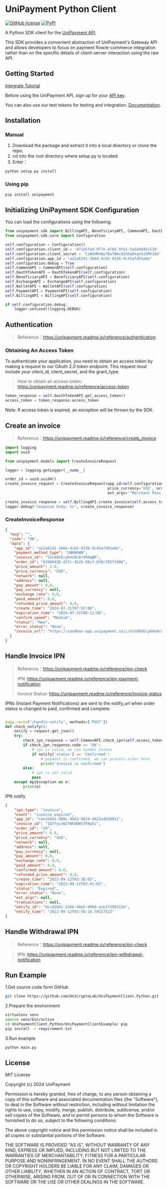 # UniPayment Python Client

[![GitHub license](https://img.shields.io/badge/license-MIT-blue.svg?style=flat-square)](https://github.com/UniCryptoLab/UniPaymentClient.Python/blob/main/UniPaymentClient/LICENSE.txt)
[![PyPI](https://img.shields.io/pypi/v/unipayment.svg?style=flat-square)](https://pypi.org/project/unipayment)

A Python SDK client for the [UniPayment API](https://unipayment.readme.io/reference/overview).

This SDK provides a convenient abstraction of UniPayment's Gateway API and allows developers to focus on payment
flow/e-commerce integration rather than on the specific details of client-server interaction using the raw API.

## Getting Started

[Integrate Tutorial](https://help.unipayment.io/en/articles/7851188-integrate-with-payment-gateway)

Before using the UniPayment API, sign up for your [API key](https://console.unipayment.io/).

You can also use our test tokens for testing and
integration. [Documentation](https://help.unipayment.io/en/articles/8263248-how-to-use-testcoin).

## Installation

### Manual

1. Download the package and extract it into a local directory or clone the repo.
2. cd into the root directory where setup.py is located.
3. Enter：

```bash
python setup.py install
```

### Using pip

```bash
pip install unipayment
```

## Initializing UniPayment SDK Configuration

You can load the configurations using the following:

```python
from unipayment.sdk import BillingAPI, BeneficiaryAPI, CommonAPI, OauthTokenAPI, ExchangeAPI, PaymentAPI, WalletAPI
from unipayment.sdk.core import Configuration

self.configuration = Configuration()
self.configuration.client_id = '071a5fad-9f7e-4785-9fe1-5a5e8d45c518'
self.configuration.client_secret = 'CzWUHMvWy7Dw7NAc8ZnKaDkqnXzSMV18d'
self.configuration.app_id = "a22a62d1-3b64-4cb5-9336-9c45afd91e6e"
self.configuration.debug = True
self.CommonAPI = CommonAPI(self.configuration)
self.OauthTokenAPI = OauthTokenAPI(self.configuration)
self.BeneficiaryAPI = BeneficiaryAPI(self.configuration)
self.ExchangeAPI = ExchangeAPI(self.configuration)
self.WalletAPI = WalletAPI(self.configuration)
self.PaymentAPI = PaymentAPI(self.configuration)
self.BillingAPI = BillingAPI(self.configuration)

if self.configuration.debug:
    logger.setLevel(logging.DEBUG)

```

## Authentication

> Reference：https://unipayment.readme.io/reference/authentication

### Obtaining An Access Token

To authenticate your application, you need to obtain an access token by making a request to our OAuth 2.0 token
endpoint. This request must include your client_id, client_secret, and the grant_type.

> How to obtain an access token: https://unipayment.readme.io/reference/access-token

```python
token_response = self.OauthTokenAPI.get_access_token()
access_token = token_response.access_token
```

Note: If access token is expired, an exception will be thrown by the SDK.

## Create an invoice

> Reference：https://unipayment.readme.io/reference/create_invoice

```python
import logging
import uuid

from unipayment.models import CreateInvoiceRequest

logger = logging.getLogger(__name__)

order_id = uuid.uuid4()
create_invoice_request = CreateInvoiceRequest(app_id=self.configuration.app_id, price_amount=2.0,
                                              price_currency='USD', order_id=order_id, lang='en',
                                              ext_args='"Merchant Pass Through Data')

create_invoice_response = self.BillingAPI.create_invoice(self.access_token, create_invoice_request)
logger.debug("response body: %s", create_invoice_response)

```

### CreateInvoiceResponse

```json
{
  "msg": "",
  "code": "OK",
  "data": {
    "app_id": "a22a62d1-3b64-4cb5-9336-9c45afd91e6e",
    "payment_method_type": "UNKNOWN",
    "invoice_id": "V2s88VEcyK4o9c8r999qWR",
    "order_id": "62986426-d37c-452b-98cf-039c785f3d86",
    "price_amount": 2.0,
    "price_currency": "USD",
    "network": null,
    "address": null,
    "pay_amount": 0.0,
    "pay_currency": null,
    "exchange_rate": 0.0,
    "paid_amount": 0.0,
    "refunded_price_amount": 0.0,
    "create_time": "2024-07-31T07:53:08",
    "expiration_time": "2024-07-31T08:13:08",
    "confirm_speed": "Medium",
    "status": "New",
    "error_status": "None",
    "invoice_url": "https://sandbox-app.unipayment.io/i/V2s88VEcyK4o9c8r999qWR"
  }
}

```

## Handle Invoice IPN

> Reference：https://unipayment.readme.io/reference/ipn-check
>
> IPN: https://unipayment.readme.io/reference/ipn-payment-notification
>
> Invoice Status: https://unipayment.readme.io/reference/invoice-status


IPNs (Instant Payment Notifications) are sent to the notify_url when order status is changed to paid, confirmed and
complete.

```python

@app.route("/handle-notify", methods=['POST'])
def check_notify():
    notify = request.get_json()
    try:
        check_ipn_response = self.CommonAPI.check_ipn(self.access_token, notify)
        if check_ipn_response.code == 'OK':
            # ipn is valid, we can handel status
            if notify['status'] == 'Confirmed':
                # payment is confirmed, we can process order here
                print('invoice is confirmed')
        else:
            # ipn is not valid
            pass
    except ApiException as e:
        print(e)

```

IPN notify

``` json
{
	"ipn_type": "invoice",
	"event": "invoice_expired",
	"app_id": "cee1b9e2-d90c-4b63-9824-d621edb38012",
	"invoice_id": "3Q7fyLnB2YNhUDW1fFNyEz",
	"order_id": "20",
	"price_amount": 6.0,
	"price_currency": "SGD",
	"network": null,
	"address": null,
	"pay_currency": null,
	"pay_amount": 0.0,
	"exchange_rate": 0.0,
	"paid_amount": 0.0,
	"confirmed_amount": 0.0,
	"refunded_price_amount": 0.0,
	"create_time": "2022-09-12T03:36:03",
	"expiration_time": "2022-09-12T03:41:03",
	"status": "Expired",
	"error_status": "None",
	"ext_args": null,
	"transactions": null,
	"notify_id": "8ccd2b61-226b-48e5-99b8-acb1f350313e",
	"notify_time": "2022-09-12T03:56:10.5852752Z"
}
```

## Handle Withdrawal IPN

> Reference：https://unipayment.readme.io/reference/ipn-check

> IPN: https://unipayment.readme.io/reference/ipn-withdrawal-notification

## Run Example

1.Get source code form GitHub

``` bash
git clone https://github.com/UniCryptoLab/UniPaymentClient.Python.git
```

2.Prepare the environment

``` bash
virtualenv venv
source venv/bin/active
cd UniPaymentClient.Python/UniPaymentClientExample/ pip
pip install -r requirement.txt
```

3.Run example

``` bash
python main.py
```

## License

MIT License

Copyright (c) 2024 UniPayment

Permission is hereby granted, free of charge, to any person obtaining a copy
of this software and associated documentation files (the "Software"), to deal
in the Software without restriction, including without limitation the rights
to use, copy, modify, merge, publish, distribute, sublicense, and/or sell
copies of the Software, and to permit persons to whom the Software is
furnished to do so, subject to the following conditions:

The above copyright notice and this permission notice shall be included in all
copies or substantial portions of the Software.

THE SOFTWARE IS PROVIDED "AS IS", WITHOUT WARRANTY OF ANY KIND, EXPRESS OR
IMPLIED, INCLUDING BUT NOT LIMITED TO THE WARRANTIES OF MERCHANTABILITY,
FITNESS FOR A PARTICULAR PURPOSE AND NONINFRINGEMENT. IN NO EVENT SHALL THE
AUTHORS OR COPYRIGHT HOLDERS BE LIABLE FOR ANY CLAIM, DAMAGES OR OTHER
LIABILITY, WHETHER IN AN ACTION OF CONTRACT, TORT OR OTHERWISE, ARISING FROM,
OUT OF OR IN CONNECTION WITH THE SOFTWARE OR THE USE OR OTHER DEALINGS IN THE
SOFTWARE.